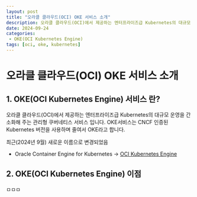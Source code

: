 ```yaml
---
layout: post
title: "오라클 클라우드(OCI) OKE 서비스 소개"
description: 오라클 클라우드(OCI)에서 제공하는 엔터프라이즈급 Kubernetes의 대규모 운영을 간소화해 주는 관리형 쿠버네티스 서비스
date: 2024-09-24
categories:
 - OKE(OCI Kubernetes Engine)
tags: [oci, oke, kubernetes]
---
```


# 오라클 클라우드(OCI) OKE 서비스 소개
## 1\. OKE(OCI Kubernetes Engine) 서비스 란?
오라클 클라우드(OCI)에서 제공하는 엔터프라이즈급 Kubernetes의 대규모 운영을 간소화해 주는 관리형 쿠버네티스 서비스 입니다. OKE서비스는 CNCF 인증된 Kubernetes 버전을 사용하며 줄여서 OKE라고 합니다. 

최근(2024년 9월) 새로운 이름으로 변경되었음
* Oracle Container Engine for Kubernetes → [OCI Kubernetes Engine](https://docs.oracle.com/en-us/iaas/releasenotes/conteng/conteng-rename.htm,"oci-release")

## 2\. OKE(OCI Kubernetes Engine) 이점
ㅁㅁㅁ
